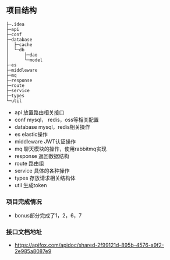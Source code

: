 
##  项目结构

```shell
├─.idea
├─api
├─conf
├─database
│  ├─cache
│  └─db
│      ├─dao
│      └─model
├─es
├─middleware
├─mq
├─response
├─route
├─service
├─types
└─util
```
- api 放置路由相关接口
- conf mysql， redis，oss等相关配置
- database mysql，redis相关操作
- es elastic操作
- middleware JWT认证操作
- mq 聊天模块的操作，使用rabbitmq实现
- response 返回数据结构
- route 路由组
- service 具体的各种操作
- types 存放请求相关结构体
- util 生成token


###  项目完成情况

- bonus部分完成了1，2，6，7


### 接口文档地址

- https://apifox.com/apidoc/shared-2f99121d-895b-4576-a9f2-2e985a8087e9

